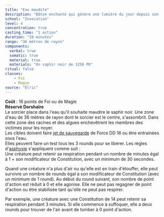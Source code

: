 ```yaml
---
title: "Eau maudite"
description: "Bâton enchanté qui génère une lumière du jour depuis son centre pour le lanceur et toute personne qu'il décide dans le rayon"
school: "Invocation"
level: 4
concentration: true
casting_time: "1 action"
duration: "10 minutes"
range: "36 mètres de rayon"
components:
  verbal: true
  somatic: true
  material: true
  materials: "Un saphir noir de 1250 PO"
ritual: false
classes:
    - Foi
    - Magie
source: "Elric"
---
```

**Coût** : 16 points de Foi ou de Magie  
**Réservé Dorshaïre**  
Le sorcier place dans l'eau qu'il souhaite maudire le saphir noir. Une zone d'eau de 36 mètres de rayon dont le sorcier est le centre, s'assombrit. Dans cette zone des racines et des algues enchevêtrent les membres des victimes pour les noyer.  
Les cibles doivent faire [jet de sauvegarde](/utiliser-les-caracteristiques/#jets-de-sauvegarde) de Force DD 16 ou être entrainées sous l'eau.  
Elles peuvent faire un test tous les 3 rounds pour se libérer. Les règles d'[asphyxie](/partir-a-l-aventure/#asphyxie) s'appliquent comme suit :  
Une créature peut retenir sa respiration pendant un nombre de minutes égal à 1 + son modificateur de Constitution, avec un minimum de 30 secondes.  

Quand une créature n'a plus d'air ou qu'elle est en train d'étouffer, elle peut survivre un nombre de rounds égal à son modificateur de Constitution (avec un minimum de 1 round). Au début du round suivant, son nombre de point d'action est réduit à 0 et elle agonise. Elle ne peut pas regagner de point d'action ou être stabilisée tant qu'elle ne peut pas respirer.  

Par exemple, une créature avec une Constitution de 14 peut retenir sa respiration pendant 3 minutes. Si elle commence à suffoquer, elle a deux rounds pour trouver de l'air avant de tomber à 0 point d'action.  
